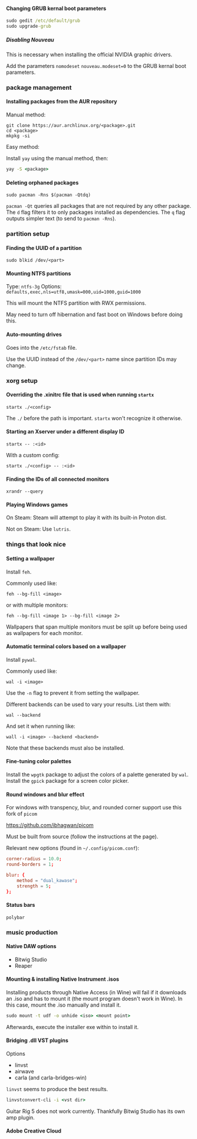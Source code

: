 
#### Changing GRUB kernal boot parameters

```cmd
sudo gedit /etc/default/grub
sudo upgrade-grub
```

##### Disabling Nouveau

This is necessary when installing the official NVIDIA graphic drivers.

Add the parameters `nomodeset` `nouveau.modeset=0` to the GRUB kernal boot parameters.

### package management

#### Installing packages from the AUR repository

Manual method:

```
git clone https://aur.archlinux.org/<package>.git
cd <package>
mkpkg -si
```

Easy method:

Install `yay` using the manual method, then:

```cmd
yay -S <package>
```

#### Deleting orphaned packages

```
sudo pacman -Rns $(pacman -Qtdq)
```

`pacman -Qt` queries all packages that are not required by any other package.
The `d` flag filters it to only packages installed as dependencies.
The `q` flag outputs simpler text (to send to `pacman -Rns`).

### partition setup

#### Finding the UUID of a partition

```
sudo blkid /dev/<part>
```

#### Mounting NTFS partitions

Type: `ntfs-3g`
Options: `defaults,exec,nls=utf8,umask=000,uid=1000,guid=1000`

This will mount the NTFS partition with RWX permissions.

May need to turn off hibernation and fast boot on Windows before doing this.

#### Auto-mounting drives

Goes into the `/etc/fstab` file.

Use the UUID instead of the `/dev/<part>` name since partition IDs may change.

### xorg setup

#### Overriding the .xinitrc file that is used when running `startx`

```
startx ./<config>
```

The `./` before the path is important. `startx` won't recognize it otherwise.

#### Starting an Xserver under a different display ID

```
startx -- :<id>
```

With a custom config:

```
startx ./<config> -- :<id>
```

#### Finding the IDs of all connected monitors

```
xrandr --query
```

#### Playing Windows games

On Steam: Steam will attempt to play it with its built-in Proton dist.

Not on Steam: Use `lutris`.

### things that look nice

#### Setting a wallpaper

Install `feh`.

Commonly used like:

```
feh --bg-fill <image>
```

or with multiple monitors:

```
feh --bg-fill <image 1> --bg-fill <image 2>
```

Wallpapers that span multiple monitors must be split up before being used
as wallpapers for each monitor.

#### Automatic terminal colors based on a wallpaper

Install `pywal`.

Commonly used like:

```
wal -i <image>
```

Use the `-n` flag to prevent it from setting the wallpaper.

Different backends can be used to vary your results. List them with:

```
wal --backend
```

And set it when running like:

```
wall -i <image> --backend <backend>
```

Note that these backends must also be installed.

#### Fine-tuning color palettes

Install the `wpgtk` package to adjust the colors of a palette generated by `wal`.
Install the `gpick` package for a screen color picker.


#### Round windows and blur effect

For windows with transpency, blur, and rounded corner support use this fork of
`picom`

https://github.com/ibhagwan/picom

Must be built from source (follow the instructions at the page).

Relevant new options (found in `~/.config/picom.conf`):

```conf
corner-radius = 10.0;
round-borders = 1;

blur: {
	method = "dual_kawase";
	strength = 5;
};
```

#### Status bars

`polybar`

### music production

#### Native DAW options

- Bitwig Studio
- Reaper

#### Mounting & installing Native Instrument .isos

Installing products through Native Access (in Wine) will fail if it downloads an
.iso and has to mount it (the mount program doesn't work in Wine). In this case,
mount the .iso manually and install it.

```cmd
sudo mount -t udf -o unhide <iso> <mount point>
```

Afterwards, execute the installer exe within to install it.

#### Bridging .dll VST plugins

Options
- linvst
- airwave
- carla (and carla-bridges-win)

`linvst` seems to produce the best results.

```cmd
linvstconvert-cli -i <vst dir>
```

Guitar Rig 5 does not work currently. Thankfully Bitwig Studio has its own amp plugin.

#### Adobe Creative Cloud
